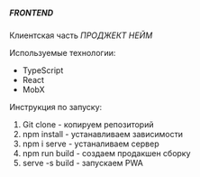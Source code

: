 <h5>FRONTEND</h5>

Клиентская часть *ПРОДЖЕКТ НЕЙМ*

Используемые технологии:
<ul>
<li>TypeScript</li>
<li>React</li>
<li>MobX</li>
</ul>

Инструкция по запуску:

<ol>
<li>Git clone - копируем репозиторий</li>
<li>npm install - устанавливаем зависимости</li>
<li>npm i serve - устаналиваем сервер</li>
<li>npm run build - создаем продакшен сборку</li>
<li>serve -s build - запускаем PWA</li>
</ol>